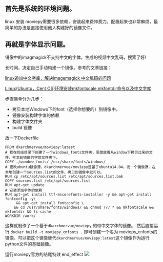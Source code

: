 ## 首先是系统的环境问题。
linux 安装 moviepy需要很多依赖，安装起来费神费力。配置起来也非常麻烦，最简单的办法是直接使用他人构建好的镜像文件。

##  再就是字体显示问题。
镜像中的imagmagick不支持中文的字体。生成的视频中文乱码，搜索了好!

长时间，决定自己手动构建一个镜像。参考的文章链接：

[linux追加中文字库，解决imagemagick 中文乱码的问题](https://www.cnblogs.com/dunkbird/p/5623209.html)

[Linux(Ubuntu，Cent OS)环境安装mkfontscale mkfontdir命令以及中文字库](https://blog.csdn.net/soulmate_P/article/details/8785642)

步骤简单分为几步：

- 拷贝本地Windows下的font（选择你想要的）到镜像中。
- 镜像安装构建字体的依赖
- 构建字体文件夹
- build 镜像

放一下Dockerfile

```
FROM dkarchmervue/moviepy:latest
# 我在同级目录下创建了一个windows_fonts文件夹，里面放着从window下拷贝过来的文件。考本到镜像的字体文件夹下。
COPY ./wondow_fonts/ /usr/share/fonts/windows/
# 更改ubuntu镜像源，dkarchmervue/moviepy是基于ubuntu14.04，找一个镜像源，在本地创建一个sources.list的文件，拷贝到镜像中就可以。
RUN cp /etc/apt/sources.list /etc/apt/sources.list.bak
COPY sources.list /etc/apt/sources.list 
RUN apt-get update
# 安装添加字体的依赖
RUN apt-get install ttf-mscorefonts-installer -y && apt-get install fontconfig -y\
     && apt-get install fontconfig \
    && cd /usr/share/fonts/windows/ && chmod 777 * && mkfontscale && mkfontdir && fc-cache
WORKDIR /work/
```
这样就制作了一个基于`dkarchmervue/moviepy` 的带中文字体的镜像。
然后直接运行 `docker build -t moviepy_cnfonts .` 即可创建一个名为 moviepy_cnfonts的镜像。可以把这个镜像替代`dkarchmervue/moviepy:latest`这个镜像作为运行 python文件的基础镜像。

运行moviepy官方的结尾特效 end_effect
![](https://img2018.cnblogs.com/blog/1200357/201909/1200357-20190919202017204-216254823.png)
